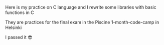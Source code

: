Here is my practice on C language and I rewrite some libraries with basic functions in C

They are practices for the final exam in the Piscine 1-month-code-camp in Helsinki

I passed it 😎
